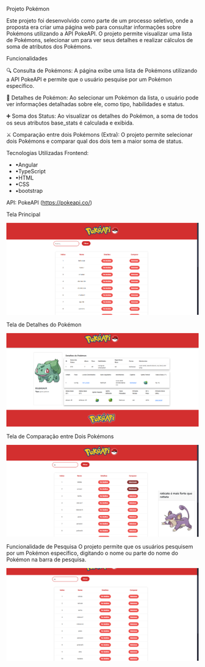 Projeto Pokémon

Este projeto foi desenvolvido como parte de um processo seletivo, onde a proposta era criar uma página web para consultar informações sobre Pokémons utilizando a API PokeAPI. O projeto permite visualizar uma lista de Pokémons, selecionar um para ver seus detalhes e realizar cálculos de soma de atributos dos Pokémons.


Funcionalidades

🔍 Consulta de Pokémons: A página exibe uma lista de Pokémons utilizando a API PokeAPI e permite que o usuário pesquise por um Pokémon específico.


📝 Detalhes de Pokémon: Ao selecionar um Pokémon da lista, o usuário pode ver informações detalhadas sobre ele, como tipo, habilidades e status.


➕ Soma dos Status: Ao visualizar os detalhes do Pokémon, a soma de todos os seus atributos base_stats é calculada e exibida.


⚔️ Comparação entre dois Pokémons (Extra): O projeto permite selecionar dois Pokémons e comparar qual dos dois tem a maior soma de status.

Tecnologias Utilizadas
Frontend: 
- •Angular
- •TypeScript
- •HTML
- •CSS
- •bootstrap

API: PokeAPI (https://pokeapi.co/)

Tela Principal
<p align="center"> <img src="./img/pokemon-tela-inicial.png" alt="Tela de consulta de Pokémon" width="700"/> </p>
Tela de Detalhes do Pokémon
<p align="center"> <img src="./img/pokemon-detalhes-personagem.png" alt="Tela de detalhes do Pokémon" width="700"/> </p>
Tela de Comparação entre Dois Pokémons
<p align="center"> <img src="./img/pokemon-comparacao.png" alt="Tela de comparação de Pokémons" width="700"/> </p>
Funcionalidade de Pesquisa
O projeto permite que os usuários pesquisem por um Pokémon específico, digitando o nome ou parte do nome do Pokémon na barra de pesquisa.
<p align="center"> <img src="./img/pokemon-tela-pesquisa.png" alt="Tela de pesquisa de Pokémon" width="700"/> </p>

